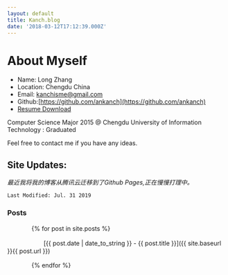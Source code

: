 ```yaml
---
layout: default
title: Kanch.blog
date: '2018-03-12T17:12:39.000Z'
---
```


# About Myself

* Name: Long Zhang
* Location: Chengdu China
* Email: kanchisme@gmail.com
* Github:[https://github.com/ankanch](https://github.com/ankanch)
* [Resume Download](http://d.akakanch.com/BlogResourceShare/Resume%20of%20Long%20Zhang%20March%202018%20-formal-reversion%201.pdf)

Computer Science Major 2015 @ Chengdu University of Information Technology : Graduated

Feel free to contact me if you have any ideas.

## Site Updates:

_最近我将我的博客从腾讯云迁移到了Github Pages,正在慢慢打理中。_

`Last Modified: Jul. 31 2019`

### Posts

　　　　{% for post in site.posts %}

　　　　　　[{{ post.date | date_to_string }} - {{ post.title }}]({{ site.baseurl }}{{ post.url }})

　　　　{% endfor %}
